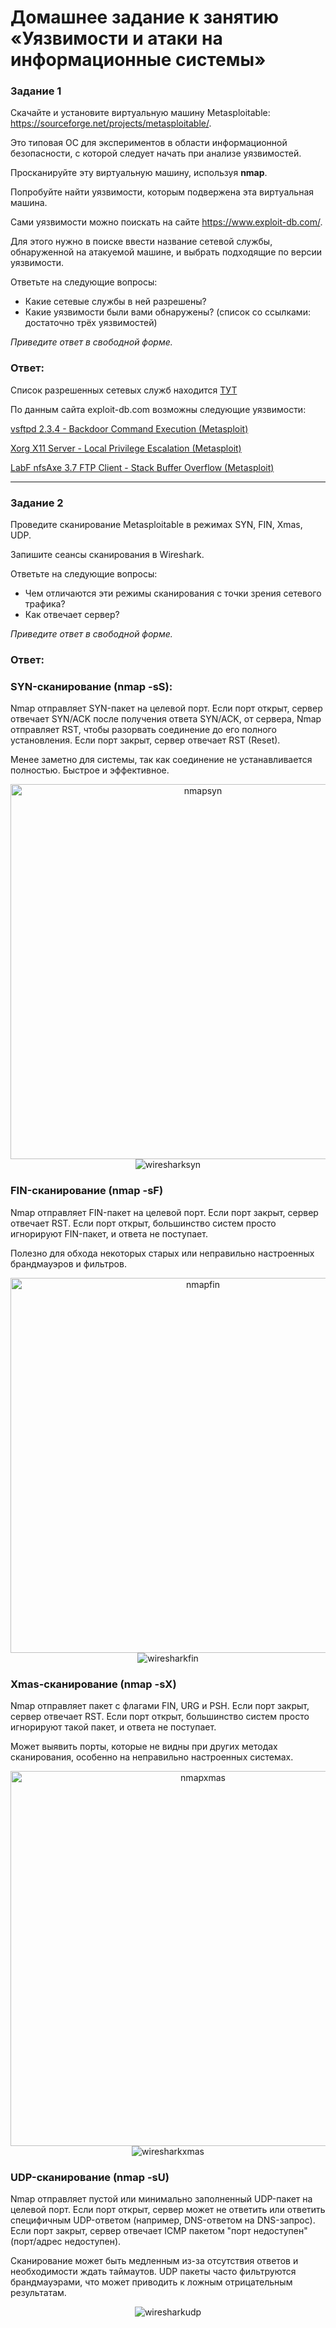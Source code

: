 # Домашнее задание к занятию «Уязвимости и атаки на информационные системы»

### Задание 1

Скачайте и установите виртуальную машину Metasploitable: https://sourceforge.net/projects/metasploitable/.

Это типовая ОС для экспериментов в области информационной безопасности, с которой следует начать при анализе уязвимостей.

Просканируйте эту виртуальную машину, используя **nmap**.

Попробуйте найти уязвимости, которым подвержена эта виртуальная машина.

Сами уязвимости можно поискать на сайте https://www.exploit-db.com/.

Для этого нужно в поиске ввести название сетевой службы, обнаруженной на атакуемой машине, и выбрать подходящие по версии уязвимости.

Ответьте на следующие вопросы:

- Какие сетевые службы в ней разрешены?
- Какие уязвимости были вами обнаружены? (список со ссылками: достаточно трёх уязвимостей)
  
*Приведите ответ в свободной форме.*  

### Ответ:

Список разрешенных сетевых служб находится [ТУТ](/fops_15/16.%20IB/16.1%20Vulnerabilities%20&%20Attacks/nmap.result)

По данным сайта exploit-db.com возможны следующие уязвимости:

[vsftpd 2.3.4 - Backdoor Command Execution (Metasploit)](https://www.exploit-db.com/exploits/17491)

[Xorg X11 Server - Local Privilege Escalation (Metasploit)](https://www.exploit-db.com/exploits/47701)

[LabF nfsAxe 3.7 FTP Client - Stack Buffer Overflow (Metasploit)](https://www.exploit-db.com/exploits/43518)

---
### Задание 2

Проведите сканирование Metasploitable в режимах SYN, FIN, Xmas, UDP.

Запишите сеансы сканирования в Wireshark.

Ответьте на следующие вопросы:

- Чем отличаются эти режимы сканирования с точки зрения сетевого трафика?
- Как отвечает сервер?

*Приведите ответ в свободной форме.*

### Ответ:

### SYN-сканирование (nmap -sS):
Nmap отправляет SYN-пакет на целевой порт.
Если порт открыт, сервер отвечает SYN/ACK после получения ответа SYN/ACK, от сервера, Nmap отправляет RST, чтобы разорвать соединение до его полного установления. Если порт закрыт, сервер отвечает RST (Reset).

Менее заметно для системы, так как соединение не устанавливается полностью. Быстрое и эффективное.

<p align="center">
  <img src="../screenshots/nmap%20SYN.png" alt="nmapsyn" width="600">
  <br>
  <img src="../screenshots/wireshark%20SYN.png" alt="wiresharksyn">
</p>

### FIN-сканирование (nmap -sF)
Nmap отправляет FIN-пакет на целевой порт. Если порт закрыт, сервер отвечает RST.
Если порт открыт, большинство систем просто игнорируют FIN-пакет, и ответа не поступает.

Полезно для обхода некоторых старых или неправильно настроенных брандмауэров и фильтров.

<p align="center">
  <img src="../screenshots/nmap%20FIN.png" alt="nmapfin" width="600">
  <br>
  <img src="../screenshots/wireshark%20FIN.png" alt="wiresharkfin">
</p>

### Xmas-сканирование (nmap -sX)
Nmap отправляет пакет с флагами FIN, URG и PSH. Если порт закрыт, сервер отвечает RST.
Если порт открыт, большинство систем просто игнорируют такой пакет, и ответа не поступает.

Может выявить порты, которые не видны при других методах сканирования, особенно на неправильно настроенных системах.

<p align="center">
  <img src="../screenshots/nmap%20XMAS.png" alt="nmapxmas" width="600">
  <br>
  <img src="../screenshots/wireshark%20XMAS.png" alt="wiresharkxmas">
</p>

### UDP-сканирование (nmap -sU)
Nmap отправляет пустой или минимально заполненный UDP-пакет на целевой порт. Если порт открыт, сервер может не ответить или ответить специфичным UDP-ответом (например, DNS-ответом на DNS-запрос). Если порт закрыт, сервер отвечает ICMP пакетом "порт недоступен" (порт/адрес недоступен).

Сканирование может быть медленным из-за отсутствия ответов и необходимости ждать таймаутов.
UDP пакеты часто фильтруются брандмауэрами, что может приводить к ложным отрицательным результатам.

<p align="center">
  <img src="../screenshots/wireshark%20UDP.png" alt="wiresharkudp">
</p>